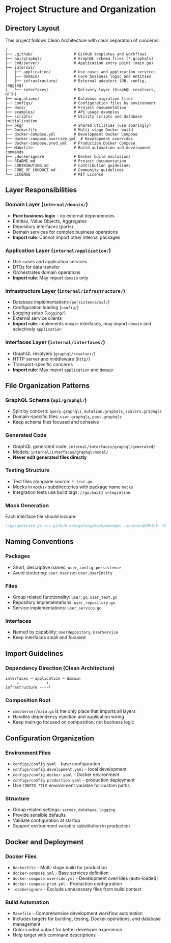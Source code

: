 # Project Structure and Organization

## Directory Layout

This project follows Clean Architecture with clear separation of concerns:

```
/
├── .github/                  # GitHub templates and workflows
├── api/graphql/              # GraphQL schema files (*.graphqls)
├── cmd/server/               # Application entry point (main.go)
├── internal/
│   ├── application/          # Use cases and application services
│   ├── domain/               # Core business logic and entities
│   ├── infrastructure/       # External adapters (DB, config, logging)
│   └── interfaces/           # Delivery layer (GraphQL resolvers, HTTP)
├── migrations/               # Database migration files
├── configs/                  # Configuration files by environment
├── docs/                     # Project documentation
├── examples/                 # API usage examples
├── scripts/                  # Utility scripts and database initialization
├── pkg/                      # Shared utilities (use sparingly)
├── Dockerfile                # Multi-stage Docker build
├── docker-compose.yml        # Development Docker Compose
├── docker-compose.override.yml  # Development overrides
├── docker-compose.prod.yml   # Production Docker Compose
├── Makefile                  # Build automation and development commands
├── .dockerignore             # Docker build exclusions
├── README.md                 # Project documentation
├── CONTRIBUTING.md           # Contribution guidelines
├── CODE_OF_CONDUCT.md        # Community guidelines
└── LICENSE                   # MIT License
```

## Layer Responsibilities

### Domain Layer (`internal/domain/`)

- **Pure business logic** - no external dependencies
- Entities, Value Objects, Aggregates
- Repository interfaces (ports)
- Domain services for complex business operations
- **Import rule**: Cannot import other internal packages

### Application Layer (`internal/application/`)

- Use cases and application services
- DTOs for data transfer
- Orchestrates domain operations
- **Import rule**: May import `domain` only

### Infrastructure Layer (`internal/infrastructure/`)

- Database implementations (`persistence/sql/`)
- Configuration loading (`config/`)
- Logging setup (`logging/`)
- External service clients
- **Import rule**: Implements `domain` interfaces, may import `domain` and selectively `application`

### Interfaces Layer (`internal/interfaces/`)

- GraphQL resolvers (`graphql/resolver/`)
- HTTP server and middleware (`http/`)
- Transport-specific concerns
- **Import rule**: May import `application` and `domain`

## File Organization Patterns

### GraphQL Schema (`api/graphql/`)

- Split by concern: `query.graphqls`, `mutation.graphqls`, `scalars.graphqls`
- Domain-specific files: `user.graphqls`, `post.graphqls`
- Keep schema files focused and cohesive

### Generated Code

- GraphQL generated code: `internal/interfaces/graphql/generated/`
- Models: `internal/interfaces/graphql/model/`
- **Never edit generated files directly**

### Testing Structure

- Test files alongside source: `*_test.go`
- Mocks in `mocks/` subdirectories with package name `mocks`
- Integration tests use build tags: `//go:build integration`

### Mock Generation

Each interface file should include:

```go
//go:generate go run github.com/golang/mock/mockgen -source=$GOFILE -destination=./mocks/mock_$GOFILE -package=mocks
```

## Naming Conventions

### Packages

- Short, descriptive names: `user`, `config`, `persistence`
- Avoid stuttering: `user.User` not `user.UserEntity`

### Files

- Group related functionality: `user.go`, `user_test.go`
- Repository implementations: `user_repository.go`
- Service implementations: `user_service.go`

### Interfaces

- Named by capability: `UserRepository`, `UserService`
- Keep interfaces small and focused

## Import Guidelines

### Dependency Direction (Clean Architecture)

```
interfaces → application → domain
     ↓            ↑
infrastructure ----┘
```

### Composition Root

- `cmd/server/main.go` is the only place that imports all layers
- Handles dependency injection and application wiring
- Keep main.go focused on composition, not business logic

## Configuration Organization

### Environment Files

- `configs/config.yaml` - base configuration
- `configs/config.development.yaml` - local development
- `configs/config.docker.yaml` - Docker environment
- `configs/config.production.yaml` - production deployment
- Use `CONFIG_FILE` environment variable for custom paths

### Structure

- Group related settings: `server`, `database`, `logging`
- Provide sensible defaults
- Validate configuration at startup
- Support environment variable substitution in production

## Docker and Deployment

### Docker Files

- `Dockerfile` - Multi-stage build for production
- `docker-compose.yml` - Base services definition
- `docker-compose.override.yml` - Development overrides (auto-loaded)
- `docker-compose.prod.yml` - Production configuration
- `.dockerignore` - Exclude unnecessary files from build context

### Build Automation

- `Makefile` - Comprehensive development workflow automation
- Includes targets for building, testing, Docker operations, and database management
- Color-coded output for better developer experience
- Help target with command descriptions
